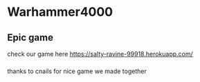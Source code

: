 # Warhammer4000
## Epic game
check our game here
https://salty-ravine-99918.herokuapp.com/
###
thanks  to cnails for nice game we made together
